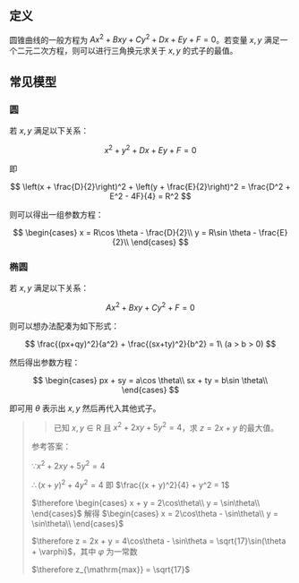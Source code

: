 ## 定义
圆锥曲线的一般方程为 $Ax^2 + Bxy + Cy^2 + Dx + Ey + F = 0$。若变量 $x,y$ 满足一个二元二次方程，则可以进行三角换元求关于 $x,y$ 的式子的最值。

## 常见模型
### 圆
若 $x,y$ 满足以下关系：

$$
x^2 + y^2 + Dx + Ey + F = 0
$$

即

$$
\left(x + \frac{D}{2}\right)^2 + \left(y + \frac{E}{2}\right)^2 = \frac{D^2 + E^2 - 4F}{4} = R^2
$$

则可以得出一组参数方程：

$$
\begin{cases}
    x = R\cos \theta - \frac{D}{2}\\
    y = R\sin \theta - \frac{E}{2}\\
\end{cases}
$$

### 椭圆
若 $x,y$ 满足以下关系：

$$
Ax^2 + Bxy + Cy^2 + F = 0
$$

则可以想办法配凑为如下形式：

$$
\frac{(px+qy)^2}{a^2} + \frac{(sx+ty)^2}{b^2} = 1\ (a > b > 0)
$$

然后得出参数方程：

$$
\begin{cases}
    px + sy = a\cos \theta\\
    sx + ty = b\sin \theta\\
\end{cases}
$$

即可用 $\theta$ 表示出 $x, y$ 然后再代入其他式子。

> > 已知 $x, y \in \mathrm{R}$ 且 $x^2 + 2xy + 5y^2 = 4$，求 $z = 2x + y$ 的最大值。
>
> 参考答案：
>
> $\because x^2 + 2xy + 5y^2 = 4$  
> 
> $\therefore (x + y)^2 + 4y^2 = 4$ 即 $\frac{(x + y)^2}{4} + y^2 = 1$
>
> $\therefore \begin{cases}
>     x + y = 2\cos\theta\\
>     y = \sin\theta\\
> \end{cases}$ 解得 $\begin{cases}
>     x = 2\cos\theta - \sin\theta\\
>     y = \sin\theta\\
> \end{cases}$
>
> $\therefore z = 2x + y = 4\cos\theta - \sin\theta = \sqrt{17}\sin(\theta + \varphi)$，其中 $\varphi$ 为一常数
> 
> $\therefore z_{\mathrm{max}} = \sqrt{17}$

